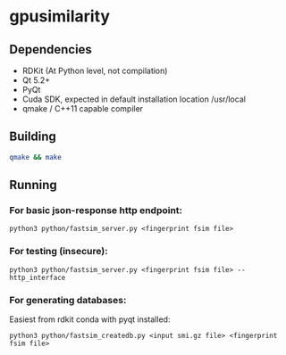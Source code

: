 # gpusimilarity

## Dependencies
* RDKit (At Python level, not compilation)
* Qt 5.2+
* PyQt
* Cuda SDK, expected in default installation location /usr/local
* qmake / C++11 capable compiler

## Building
```bash
qmake && make
```

## Running
### For basic json-response http endpoint:
`python3 python/fastsim_server.py <fingerprint fsim file>`

### For testing (insecure):
`python3 python/fastsim_server.py <fingerprint fsim file> --http_interface`

### For generating databases:
Easiest from rdkit conda with pyqt installed:

```python3 python/fastsim_createdb.py <input smi.gz file> <fingerprint fsim file>```
